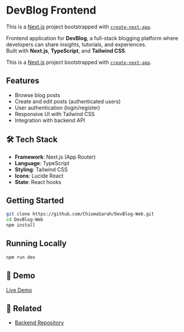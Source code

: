 
# DevBlog Frontend
This is a [Next.js](https://nextjs.org) project bootstrapped with [`create-next-app`](https://nextjs.org/docs/app/api-reference/cli/create-next-app).

Frontend application for **DevBlog**, a full-stack blogging platform where developers can share insights, tutorials, and experiences.  
Built with **Next.js**, **TypeScript**, and **Tailwind CSS**.

This is a [Next.js](https://nextjs.org) project bootstrapped with [`create-next-app`](https://nextjs.org/docs/app/api-reference/cli/create-next-app).


## Features
- Browse blog posts
- Create and edit posts (authenticated users)
- User authentication (login/register)
- Responsive UI with Tailwind CSS
- Integration with backend API

## 🛠️ Tech Stack
- **Framework**: Next.js (App Router)
- **Language**: TypeScript
- **Styling**: Tailwind CSS
- **Icons**: Lucide React
- **State**: React hooks

## Getting Started
```bash
git clone https://github.com/ChiomaSarah/DevBlog-Web.git
cd DevBlog-Web
npm install
```

## Running Locally
```bash
npm run dev
```

## 🚀 Demo
[Live Demo](https://your-vercel-link.vercel.app)

## 🔗 Related
- [Backend Repository](https://github.com/ChiomaSarah/DevBlog-API)
